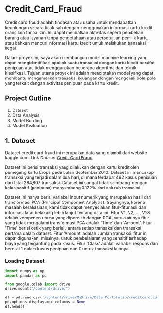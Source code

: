 # Credit_Card_Fraud
Credit card fraud adalah tindakan atau usaha untuk mendapatkan keuntungan secara tidak sah dengan menggunakan informasi kartu kredit orang lain tanpa izin. Ini dapat melibatkan aktivitas seperti pembelian barang atau layanan tanpa pengetahuan atau persetujuan pemilik kartu, atau bahkan mencuri informasi kartu kredit untuk melakukan transaksi ilegal. 

Dalam proyek ini, saya akan membangun model machine learning yang dapat mengidentifikasi apakah suatu transaksi dengan kartu kredit bersifat penipuan atau tidak menggunakan beberapa algoritma dan teknik klasifikasi. Tujuan utama proyek ini adalah menciptakan model yang dapat membantu mengamankan transaksi keuangan dengan mengenali pola-pola yang terkait dengan aktivitas penipuan pada kartu kredit.

## Project Outline
1. Dataset
2. Data Analysis
3. Model Building
4. Model Evaluation

## 1. Dataset
Dataset credit card fraud ini merupakan data yang diambil dari website kaggle.com.
Link Dataset [Credit Card Fraud](https://www.kaggle.com/datasets/mlg-ulb/creditcardfraud)

Dataset ini berisi transaksi yang dilakukan dengan kartu kredit oleh pemegang kartu Eropa pada bulan September 2013. Dataset ini mencakup transaksi yang terjadi dalam dua hari, di mana terdapat 492 kasus penipuan dari total 284,807 transaksi. Dataset ini sangat tidak seimbang, dengan kelas positif (penipuan) menyumbang 0.172% dari seluruh transaksi.

Dataset ini hanya berisi variabel input numerik yang merupakan hasil dari transformasi PCA (Principal Component Analysis). Sayangnya, karena masalah kerahasiaan, kami tidak dapat menyediakan fitur-fitur asli dan informasi latar belakang lebih lanjut tentang data ini. Fitur V1, V2, ..., V28 adalah komponen utama yang diperoleh dengan PCA, satu-satunya fitur yang tidak mengalami transformasi PCA adalah 'Time' dan 'Amount'. Fitur 'Time' berisi detik yang berlalu antara setiap transaksi dan transaksi pertama dalam dataset. Fitur 'Amount' adalah Jumlah transaksi, fitur ini dapat digunakan, misalnya, untuk pembelajaran yang sensitif terhadap biaya yang tergantung pada kasus. Fitur 'Class' adalah variabel respons dan bernilai 1 dalam kasus penipuan dan 0 untuk transaksi lainnya.

### Loading Dataset
```python
import numpy as np
import pandas as pd
```
```python
from google.colab import drive
drive.mount("/content/drive/")
```
```python
df = pd.read_csv('/content/drive/MyDrive/Data Portofolio/creditcard.csv')
pd.options.display.max_columns = None
df.head()
```
